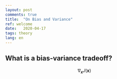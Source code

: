 ```yaml
---
layout: post
comments: true
title:  "On Bias and Variance"
ref: welcome
date:   2020-04-17
tags: theory
lang: en
---
```


## What is a bias-variance tradeoff?


$$ \nabla_\boldsymbol{x} J(\boldsymbol{x}) $$